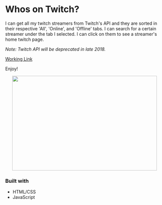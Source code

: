 # Whos on Twitch?

I can get all my twitch streamers from Twitch's API and they are sorted in their respective 'All', 'Online', and 'Offline' tabs. I can search for a certain streamer under the tab I selected. I can click on them to see a streamer's home twitch page.

*Note: Twitch API will be deprecated in late 2018.*

[Working Link](https://thisiswhale.github.io/Whos-on-Twitch/)

Enjoy!

<p align="center"><img width="460" height="300" src="https://user-images.githubusercontent.com/16066443/36374016-ca7e0c9c-151e-11e8-9037-96907d38aca8.gif"></p>

### Built with
 - HTML/CSS
 - JavaScript
